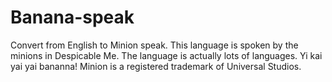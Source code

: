 # Banana-speak
Convert from English to Minion speak. 
This language is spoken by the minions in Despicable Me. 
The language is actually lots of languages. 
Yi kai yai yai bananna! Minion is a registered trademark of Universal Studios.
